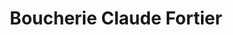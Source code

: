 ---
title: "Boucherie Claude Fortier"
url: /chicoutimi/boucherie-claude-fortier/
shop: Metzgerei
---